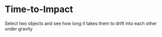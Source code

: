 # Time-to-Impact
Select two objects and see how long it takes them to drift into each other under gravity
